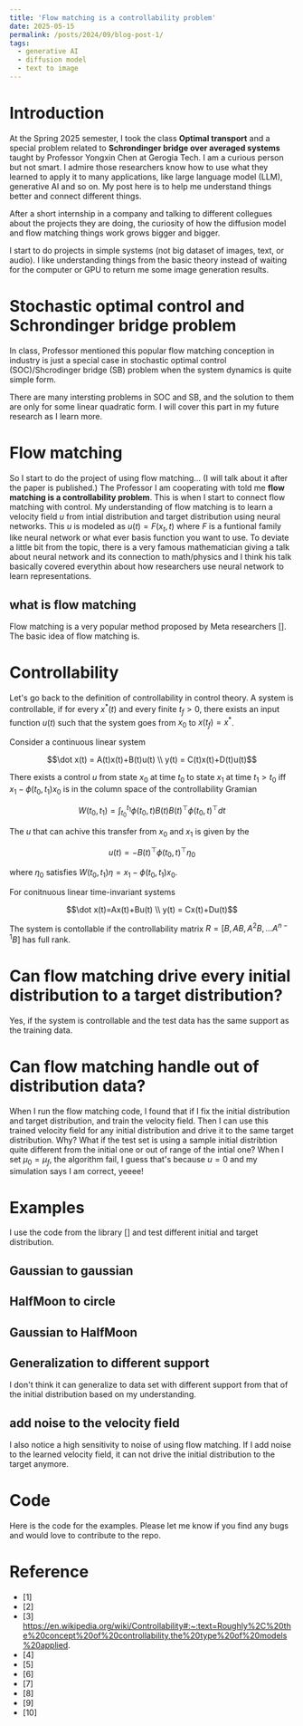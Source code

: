 ```yaml
---
title: 'Flow matching is a controllability problem'
date: 2025-05-15
permalink: /posts/2024/09/blog-post-1/
tags:
  - generative AI
  - diffusion model
  - text to image
---
```

# Introduction
At the Spring 2025 semester, I took the class **Optimal transport** and a special problem related to **Schrondinger bridge over averaged systems** taught by Professor Yongxin Chen at Gerogia Tech.
I am a curious person but not smart. I admire those researchers know how to use what they learned to apply it to many applications, like large language model (LLM), generative AI and so on.
My post here is to help me understand things better and connect different things.

After a short internship in a company and talking to different collegues about the projects they are doing, the curiosity of how the diffusion model and flow matching things work grows bigger and bigger.

I start to do projects in simple systems (not big dataset of images, text, or audio). I like understanding things from the basic theory instead of waiting for the computer or GPU to return me some image generation results.
# Stochastic optimal control and Schrondinger bridge problem
In class, Professor mentioned this popular flow matching conception in industry is just a special case in stochastic optimal control (SOC)/Shcrodinger bridge (SB) problem when the system dynamics is quite simple form.

There are many intersting problems in SOC and SB, and the solution to them are only for some linear quadratic form.
I will cover this part in my future research as I learn more.

# Flow matching
So I start to do the project of using flow matching... (I will talk about it after the paper is published.)
The Professor I am cooperating with told me **flow matching is a controllability problem**. This is when I start to connect flow matching with control.
My understanding of flow matching is to learn a velocity field $u$ from intial distribution and target distribution using neural networks.
This $u$ is modeled as $u(t)=F(x_t,t)$ where $F$ is a funtional family like neural network or what ever basis function you want to use. 
To deviate a little bit from the topic, there is a very famous mathematician giving a talk about neural network and its connection to math/physics and I think his talk basically covered everythin about how researchers use neural network to learn representations.

## what is flow matching
Flow matching is a very popular method proposed by Meta researchers [].
The basic idea of flow matching is.

# Controllability
Let's go back to the definition of controllability in control theory.
A system is controllable, if for every $x^*(t)$ and every finite $t_f>0$, there exists an input function $u(t)$ such that the system goes from $x_0$ to $x(t_f)=x^*$.

Consider a continuous linear system
```math
\dot x(t) = A(t)x(t)+B(t)u(t) \\
y(t) = C(t)x(t)+D(t)u(t)
```
There exists a control $u$ from state $x_0$ at time $t_0$ to state $x_1$ at time $t_1>t_0$ iff $x_1-\phi(t_0,t_1)x_0$ is in the column space of the controllability Gramian
```math
W(t_0,t_1) = \int_{t_0}^{t_1}\phi(t_0, t)B(t)B(t)^\top \phi(t_0,t)^\top dt
``` 
The $u$ that can achive this transfer from $x_0$ and $x_1$ is given by the
```math
u(t) = -B(t)^\top \phi(t_0,t)^\top \eta_0
```
where $\eta_0$  satisfies $W(t_0,t_1)\eta=x_1-\phi(t_0,t_1)x_0$.

For conitnuous linear time-invariant systems
```math
\dot x(t)=Ax(t)+Bu(t) \\
y(t) = Cx(t)+Du(t)
```
The system is contollable if the controllability matrix $R=[B,AB,A^2B,\dots A^{n-1}B]$ has full rank.


# Can flow matching drive every initial distribution to a target distribution?
Yes, if the system is controllable and the test data has the same support as the training data.


# Can flow matching handle out of distribution data?
When I run the flow matching code, I found that if I fix the initial distribution and target distribution, and train  the velocity field.
Then I can use this trained velocity field for any initial distribution and drive it to the same target distribution.
Why?
What if the test set is using a sample initial distribtion quite different from the initial one or out of range of the intial one?
When I set $\mu_0=\mu_f$, the algorithm fail, I guess that's because $u=0$ and my simulation says I am correct, yeeee!


# Examples
I use the code from the library [] and test different initial and target distribution.
## Gaussian to gaussian


## HalfMoon to circle

## Gaussian to HalfMoon


## Generalization to different support
I don't think it can generalize to data set with different support from that of the initial distribution based on my understanding.
## add noise to the velocity field
I also notice a high sensitivity to noise of using flow matching.
If I add noise to the learned velocity field, it can not drive the initial distribution to the target anymore.

# Code
Here is the code for the examples. Please let me know if you find any bugs and would love to contribute to the repo.

# Reference
- [1] 
- [2] 
- [3] https://en.wikipedia.org/wiki/Controllability#:~:text=Roughly%2C%20the%20concept%20of%20controllability,the%20type%20of%20models%20applied.
- [4]
- [5]
- [6]
- [7]
- [8]
- [9]
- [10]








